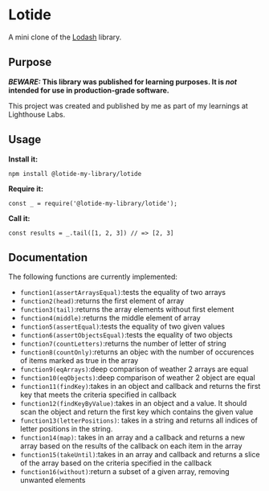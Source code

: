 # Lotide

A mini clone of the [Lodash](https://lodash.com) library.

## Purpose

**_BEWARE:_ This library was published for learning purposes. It is _not_ intended for use in production-grade software.**

This project was created and published by me as part of my learnings at Lighthouse Labs. 

## Usage

**Install it:**

`npm install @lotide-my-library/lotide`

**Require it:**

`const _ = require('@lotide-my-library/lotide');`

**Call it:**

`const results = _.tail([1, 2, 3]) // => [2, 3]`

## Documentation

The following functions are currently implemented:

* `function1(assertArraysEqual)`:tests the equality of two arrays
* `function2(head)`:returns the first element of array
* `function3(tail)`:returns the array elements without first element
* `function4(middle)`:returns the middle element of array
* `function5(assertEqual)`:tests the equality of two given values
* `function6(assertObjectsEqual)`:tests the equality of two objects
* `function7(countLetters)`:returns the number of letter of string
* `function8(countOnly)`:returns an objec with the number of occurences of items marked as true in the array
* `function9(eqArrays)`:deep comparison of weather 2 arrays are equal
* `function10(eqObjects)`:deep comparison of weather 2 object are equal
* `function11(findKey)`:takes in an object and callback and returns the first key that meets the criteria specified in callback
* `function12(findKeyByValue)`:takes in an object and a value. It should scan the object and return the first key which contains the given value
* `function13(letterPositions)`: takes in a string and returns all indices of letter positions in the string.
* `function14(map)`: takes in an array and a callback and returns a new array based on the results of the callback on each item in the array
* `function15(takeUntil)`:takes in an array and callback and returns a slice of the array based on the criteria specified in the callback
* `function16(without)`:return a subset of a given array, removing unwanted elements